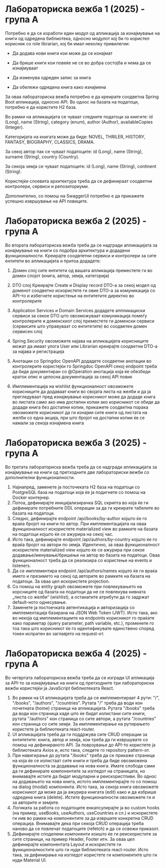 # Лабораториска вежба 1 (2025) - група А
Потребно е да се изработи еден модул од апликација за изнајмување на книги од одредена библиотека, односно модулот кој би го користел корисник со role librarian, кој би имал неколку привилегии:

- Да додава нови книги кои може да се изнајмат

- Да брише книги кои повеќе не се во добра состојба и нема да се изнајмуваат

- Да изменува одреден запис за книга

- Да обележи одредена книга како изнајмена

За оваа лабораториска вежба потребно е да креирате соодветна Spring Boot апликација, односно API. Во однос на базата на податоци, потребно е да користите H2 база.

Во рамки на апликацијата се чуваат следните податоци за книгите: id (Long), name (String), category (enum), author (Author), availableCopies (Integer). 

Категоријата на книгата може да биде: NOVEL, THRILER, HISTORY, FANTASY, BIOGRAPHY, CLASSICS, DRAMA. 

За секој автор пак се чуваат податоците: id (Long), name (String), surname (String), country (Country). 

За секоја земја се чуваат податоците: id (Long), name (String), continent (String). 

Користејќи слоевита архитектура треба да се дефинираат соодветни контролери, сервиси и репозиториуми.

Дополнително, со помош на SwaggerUI потребно е да прикажете успешно извршување на API повиците.

# Лабораториска вежба 2 (2025) - група А
Во втората лабораториска вежба треба да се надгради апликацијата за изнајмување на книги со подобра архитектура и додадени функционалности. Креирајте соодвтетни сервиси и контролери за сите ентитети во апликацијата и притоа додадете:

  1. Домен слој
сите ентитети од вашата апликација преместете ги во домен слојот (книга, автор, земја, категорија) 
   
  2. DTO слој
Креирајте Create и Display record DTO-a за секој модел од доменот соодветно
искористете ги овие DTO-a за комуникација со API-то и избегнете користење на ентитетите директно во контролерите

  3. Application Services и Domain Services
додадете аппликациски сервиси за секое DTO што овозможуваат комуникација помеѓу контролерите и доменскиот слој
преместете ги доменски сервиси (сервисите што управуваат со ентитетите) во соодветен домен сервисен слој

  4. Spring Security
овозможете најава на апликацијата
корисниците можат да имаат улога User или Librarian
креирајте соодветни DTO-a за најава и регистрација

  5. Анотации со Springdoc OpenAPI
додадете соодветни анотации во контролерите користејќи го Springdoc OpenAPI
секој endpoint треба да биде документиран со @Operation анотација која ќе обезбеди краток опис и целосна документација за секој API повик

  6. Имплементација на wishlist функционалност
овозможете корисниците да додаваат книги во својата листа на желби и да ја прегледуваат пред изнајмување
корисникот може да додаде книга во листата само ако има достапни копии
ако корисникот се обиде да додаде книга без достапни копии, прикажете соодветна порака
oвозможете корисникот да ги изнајми сите книги од листата на желби со една акција, при што бројот на достапни копии ќе се намали за секоја изнајмена книга

# Лабораториска вежба 3 (2025) - група А
Во третата лабораториска вежба треба да се надгради апликацијата за изнајмување на книги од претходните две лабораториски вежби со дополнителни функционалности.

1. Најнапред, заменете ја посточеката H2 база на податоци со PostgreSQL база на податоци која ќе ја подигнете со помош на Docker контејнер.
2. Потоа, дефинирајте иницијализирачка SQL скрипта во која ќе ги дефинирате потребните DDL операции за да ги креирате табелите во базата на податоци.
3. Следно, дефинирајте endpoint /api/books/by-author којшто ќе го враќа бројот на книги по автор. При имплементацијата на оваа функционалност искористете materialized view во рамките на базата на податоци којшто ќе се ажурира на секој час.
4. Исто така, дефинирајте endpoint /api/authors/by-country којшто ќе го враќа бројот на автори по земја. Идентично, за оваа функционалност искористете materialized view којшто ќе се ажурира при секое додавање/менување/бришење на автор во базата на податоци. Оваа функционалност треба да се реализира со користење на events и listeners.
5. Да се имплементира endpoint /api/authors/names којшто ќе ги враќа името и презимето на секој од авторите во рамките на базата на податоци. За оваа цел искористете projection.
6. Со помош на entity graph овозможете при повлекувањето на корсниците од базата на податоци да не се повлекува нивната „листа со желби“ (wishlist), а останатите атрибути да го задржат default-ното однесување.
7. Заменете ја постоечката автентикација и авторизација со имплементација базирана на JSON Web Token (JWT). Исто така, ако во некоја од имплементациите на endpoints корисникот го праќате како параметар (query parameter, path variable, etc.), променете го тоа така што корисникот ќе го идентификувате единствено според токен испратен во заглавјето на request-от.

# Лабораториска вежба 4 (2025) - група А
Во четвртата лабораториска вежба треба да се изгради UI апликација за API-то за изнајмување на книги од претходните три лабораториски вежби користејќи ја JavaScript библиотеката React.

1. Во рамки на UI апликацијата треба да се имплементираат 4 рути: "/", "/books", "/authors", "/countries". Рутата "/" треба да води кон почетната (home) страница на апликацијата. Рутата "/books" треба да води кон страница каде што ќе бидат излистани сите книги, рутата "/authors" кон страница со сите автори, а рутата "/countries" кон страница со сите земји. За имплементирање на рутирањето користете ја библиотеката react-router.
2. UI апликацијата треба да ги поддржува сите CRUD операции за ентитетите: книга, автор и земја, кои треба да ги извршувате со помош на дефинираното API. За поврзување до API-то користете ја библиотеката Axios и, исто така, следете го repository pattern-от.
3. При навигирање до рутата "/books" треба да се прикаже страница на која ќе се излистаат сите книги и треба да биде овозможена функционалноста за додавање на нова книга. Имате слобода сами да ги дефинирате компонентите за изгледот на страницата, но внимавајте истите да бидат модуларни и реискористливи. Во однос на додавањето на нова книга, истото имплементирајте го со помош на dialog (modal) компонента. Исто така, за секоја книга овозможете корисникот да може да ја ажурира книгата (edit) како и да избрише одредена книга (delete). Истите функционалности овозможете ги и за авторите и земјите.
4. Логиката за работа со податоците енкапсулирајте ја во custom hooks (на пример, useBooks, useAuthors, useCountries и сл.) и искористете ги нив во рамки на компонентите за да извршите конкретна CRUD операција. Внимавајте дека при секоја CRUD операција треба наново да се повлечат податоците (refetch) и да се освежи приказот.
5. Дефинирајте споделени компоненти коишто ќе ги реискористите за сите страници, на пример Header, Footer итн. За оваа цел дефинирајте компонентата Layout и искористете ги функционалностите што ги нуди библиотеката react-router. Исто така, за дефинирање на изгледот користете ги компонентите што ги нуди Material UI.
